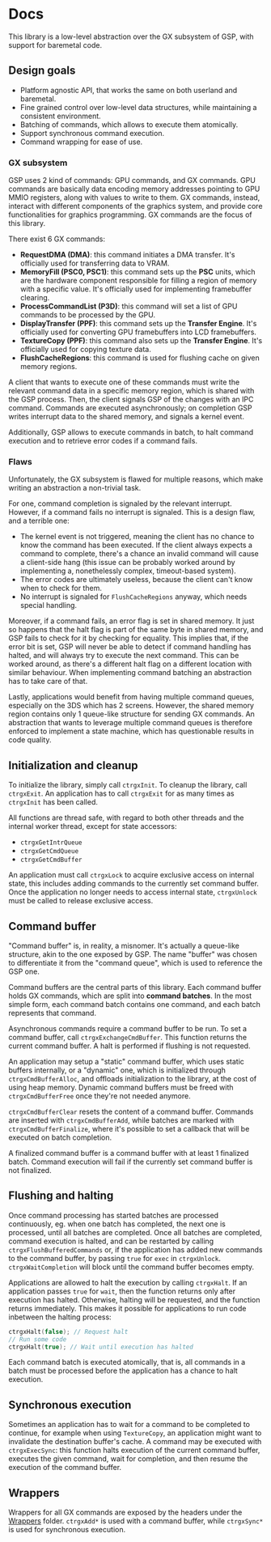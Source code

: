 # Docs

This library is a low-level abstraction over the GX subsystem of GSP, with support for baremetal code.

## Design goals

- Platform agnostic API, that works the same on both userland and baremetal.
- Fine grained control over low-level data structures, while maintaining a consistent environment.
- Batching of commands, which allows to execute them atomically.
- Support synchronous command execution.
- Command wrapping for ease of use.

### GX subsystem

GSP uses 2 kind of commands: GPU commands, and GX commands. GPU commands are basically data encoding memory addresses pointing to GPU MMIO registers, along with values to write to them. GX commands, instead, interact with different components of the graphics system, and provide core functionalities for graphics programming. GX commands are the focus of this library.

There exist 6 GX commands:

- **RequestDMA (DMA)**: this command initiates a DMA transfer. It's officially used for transferring data to VRAM.
- **MemoryFill (PSC0, PSC1)**: this command sets up the **PSC** units, which are the hardware component responsible for filling a region of memory with a specific value. It's officially used for implementing framebuffer clearing.
- **ProcessCommandList (P3D)**: this command will set a list of GPU commands to be processed by the GPU.
- **DisplayTransfer (PPF)**: this command sets up the **Transfer Engine**. It's officially used for converting GPU framebuffers into LCD framebuffers.
- **TextureCopy (PPF)**: this command also sets up the **Transfer Engine**. It's officially used for copying texture data.
- **FlushCacheRegions**: this command is used for flushing cache on given memory regions.

A client that wants to execute one of these commands must write the relevant command data in a specific memory region, which is shared with the GSP process. Then, the client signals GSP of the changes with an IPC command. Commands are executed asynchronously; on completion GSP writes interrupt data to the shared memory, and signals a kernel event.

Additionally, GSP allows to execute commands in batch, to halt command execution and to retrieve error codes if a command fails.

### Flaws

Unfortunately, the GX subsystem is flawed for multiple reasons, which make writing an abstraction a non-trivial task.

For one, command completion is signaled by the relevant interrupt. However, if a command fails no interrupt is signaled. This is a design flaw, and a terrible one:

- The kernel event is not triggered, meaning the client has no chance to know the command has been executed. If the client always expects a command to complete, there's a chance an invalid command will cause a client-side hang (this issue can be probably worked around by implementing a, nonethelessly complex, timeout-based system).
- The error codes are ultimately useless, because the client can't know when to check for them.
- No interrupt is signaled for `FlushCacheRegions` anyway, which needs special handling.

Moreover, if a command fails, an error flag is set in shared memory. It just so happens that the halt flag is part of the same byte in shared memory, and GSP fails to check for it by checking for equality. This implies that, if the error bit is set, GSP will never be able to detect if command handling has halted, and will always try to execute the next command. This can be worked around, as there's a different halt flag on a different location with similar behaviour. When implementing command batching an abstraction has to take care of that.

Lastly, applications would benefit from having multiple command queues, especially on the 3DS which has 2 screens. However, the shared memory region contains only 1 queue-like structure for sending GX commands. An abstraction that wants to leverage multiple command queues is therefore enforced to implement a state machine, which has questionable results in code quality.

## Initialization and cleanup

To initialize the library, simply call `ctrgxInit`. To cleanup the library, call `ctrgxExit`. An application has to call `ctrgxExit` for as many times as `ctrgxInit` has been called.

All functions are thread safe, with regard to both other threads and the internal worker thread, except for state accessors:

- `ctrgxGetIntrQueue`
- `ctrgxGetCmdQueue`
- `ctrgxGetCmdBuffer`

An application must call `ctrgxLock` to acquire exclusive access on internal state, this includes adding commands to the currently set command buffer. Once the application no longer needs to access internal state, `ctrgxUnlock` must be called to release exclusive access.

## Command buffer

"Command buffer" is, in reality, a misnomer. It's actually a queue-like structure, akin to the one exposed by GSP. The name "buffer" was chosen to differentiate it from the "command queue", which is used to reference the GSP one.

Command buffers are the central parts of this library. Each command buffer holds GX commands, which are split into **command batches**. In the most simple form, each command batch contains one command, and each batch represents that command.

Asynchronous commands require a command buffer to be run. To set a command buffer, call `ctrgxExchangeCmdBuffer`. This function returns the current command buffer. A halt is performed if flushing is not requested.

An application may setup a "static" command buffer, which uses static buffers internally, or a "dynamic" one, which is initialized through `ctrgxCmdBufferAlloc`, and offloads initialization to the library, at the cost of using heap memory. Dynamic command buffers must be freed with `ctrgxCmdBufferFree` once they're not needed anymore.

`ctrgxCmdBufferClear` resets the content of a command buffer. Commands are inserted with `ctrgxCmdBufferAdd`, while batches are marked with `ctrgxCmdBufferFinalize`, where it's possible to set a callback that will be executed on batch completion.

A finalized command buffer is a command buffer with at least 1 finalized batch. Command execution will fail if the currently set command buffer is not finalized.

## Flushing and halting

Once command processing has started batches are processed continuously, eg. when one batch has completed, the next one is processed, until all batches are completed. Once all batches are completed, command execution is halted, and can be restarted by calling `ctrgxFlushBufferedCommands` or, if the application has added new commands to the command buffer, by passing `true` for `exec` in `ctrgxUnlock`. `ctrgxWaitCompletion` will block until the command buffer becomes empty.

Applications are allowed to halt the execution by calling `ctrgxHalt`. If an application passes `true` for `wait`, then the function returns only after execution has halted. Otherwise, halting will be requested, and the function returns immediately. This makes it possible for applications to run code inbetween the halting process:

```c
ctrgxHalt(false); // Request halt
// Run some code
ctrgxHalt(true); // Wait until execution has halted
```

Each command batch is executed atomically, that is, all commands in a batch must be processed before the application has a chance to halt execution.

## Synchronous execution

Sometimes an application has to wait for a command to be completed to continue, for example when using `TextureCopy`, an application might want to invalidate the destination buffer's cache. A command may be executed with `ctrgxExecSync`: this function halts execution of the current command buffer, executes the given command, wait for completion, and then resume the execution of the command buffer.

## Wrappers

Wrappers for all GX commands are exposed by the headers under the [Wrappers](Include/GX/Wrappers) folder. `ctrgxAdd*` is used with a command buffer, while `ctrgxSync*` is used for synchronous execution.